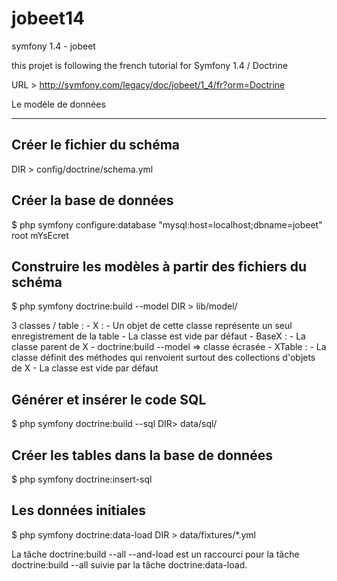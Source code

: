 jobeet14
========

symfony 1.4 - jobeet

this projet is following the french tutorial for Symfony 1.4 / Doctrine

URL > http://symfony.com/legacy/doc/jobeet/1_4/fr?orm=Doctrine 


Le modèle de données
*********************

Créer le fichier du schéma
---------------------------

DIR > config/doctrine/schema.yml


Créer la base de données
------------------------
$ php symfony configure:database "mysql:host=localhost;dbname=jobeet" root mYsEcret


Construire les modèles à partir des fichiers du schéma
-------------------------------------------------------
$ php symfony doctrine:build --model
DIR > lib/model/

3 classes / table : 
	- X : 
		- Un objet de cette classe représente un seul enregistrement de la table
		- La classe est vide par défaut
	- BaseX :
		- La classe parent de X
		- doctrine:build --model => classe écrasée
	- XTable : 
		- La classe définit des méthodes qui renvoient surtout des collections d'objets de X 
		- La classe est vide par défaut


Générer et insérer le code SQL
-------------------------------
$ php symfony doctrine:build --sql
DIR>  data/sql/


Créer les tables dans la base de données
----------------------------------------
$ php symfony doctrine:insert-sql


Les données initiales
---------------------
$ php symfony doctrine:data-load
DIR > data/fixtures/*.yml

La tâche doctrine:build --all --and-load est un raccourci pour 
	la tâche doctrine:build --all suivie par la tâche doctrine:data-load.